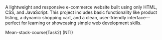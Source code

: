 A lightweight and responsive e-commerce website built using only HTML, CSS, and JavaScript. 
This project includes basic functionality like product listing, a dynamic shopping cart, 
and a clean, user-friendly interface—perfect for learning or showcasing simple web development skills. 

Mean-stack-course(Task2) (NTI)
